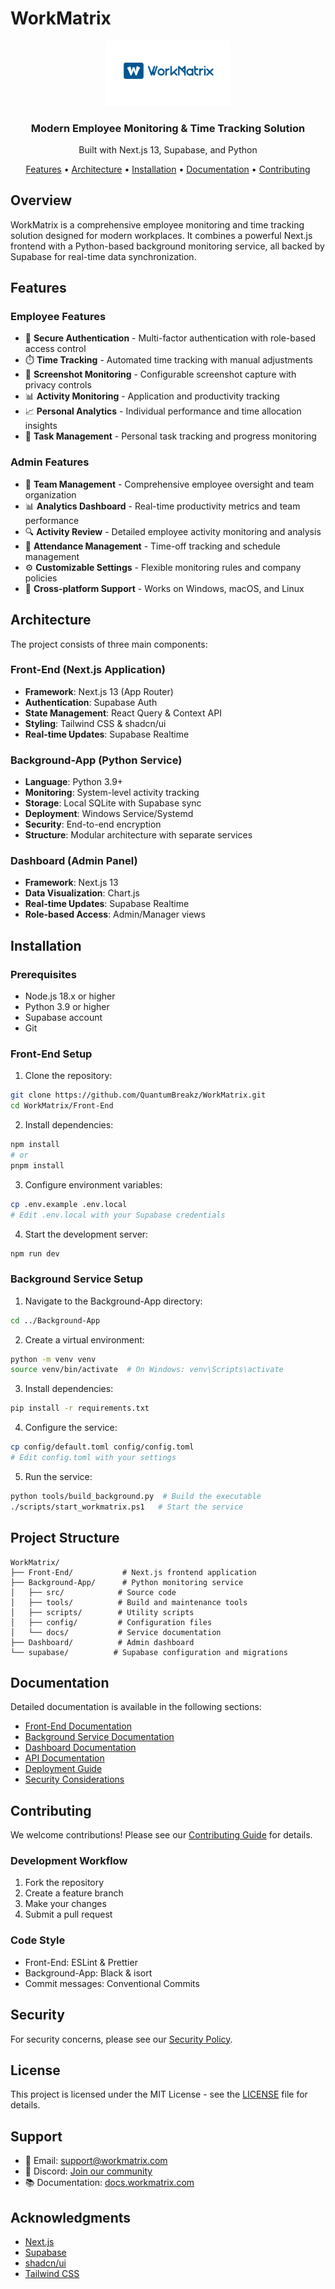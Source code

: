 # WorkMatrix

<div align="center">
  <img src="Logo.png" alt="WorkMatrix Logo" width="200"/>
  <h3>Modern Employee Monitoring & Time Tracking Solution</h3>
  <p>Built with Next.js 13, Supabase, and Python</p>
</div>

<div align="center">
  <a href="#features">Features</a> •
  <a href="#architecture">Architecture</a> •
  <a href="#installation">Installation</a> •
  <a href="#documentation">Documentation</a> •
  <a href="#contributing">Contributing</a>
</div>

## Overview

WorkMatrix is a comprehensive employee monitoring and time tracking solution designed for modern workplaces. It combines a powerful Next.js frontend with a Python-based background monitoring service, all backed by Supabase for real-time data synchronization.

## Features

### Employee Features
- 🔐 **Secure Authentication** - Multi-factor authentication with role-based access control
- ⏱️ **Time Tracking** - Automated time tracking with manual adjustments
- 📸 **Screenshot Monitoring** - Configurable screenshot capture with privacy controls
- 📊 **Activity Monitoring** - Application and productivity tracking
- 📈 **Personal Analytics** - Individual performance and time allocation insights
- 🎯 **Task Management** - Personal task tracking and progress monitoring

### Admin Features
- 👥 **Team Management** - Comprehensive employee oversight and team organization
- 📊 **Analytics Dashboard** - Real-time productivity metrics and team performance
- 🔍 **Activity Review** - Detailed employee activity monitoring and analysis
- 📅 **Attendance Management** - Time-off tracking and schedule management
- ⚙️ **Customizable Settings** - Flexible monitoring rules and company policies
- 📱 **Cross-platform Support** - Works on Windows, macOS, and Linux

## Architecture

The project consists of three main components:

### Front-End (Next.js Application)
- **Framework**: Next.js 13 (App Router)
- **Authentication**: Supabase Auth
- **State Management**: React Query & Context API
- **Styling**: Tailwind CSS & shadcn/ui
- **Real-time Updates**: Supabase Realtime

### Background-App (Python Service)
- **Language**: Python 3.9+
- **Monitoring**: System-level activity tracking
- **Storage**: Local SQLite with Supabase sync
- **Deployment**: Windows Service/Systemd
- **Security**: End-to-end encryption
- **Structure**: Modular architecture with separate services

### Dashboard (Admin Panel)
- **Framework**: Next.js 13
- **Data Visualization**: Chart.js
- **Real-time Updates**: Supabase Realtime
- **Role-based Access**: Admin/Manager views

## Installation

### Prerequisites
- Node.js 18.x or higher
- Python 3.9 or higher
- Supabase account
- Git

### Front-End Setup
1. Clone the repository:
```bash
git clone https://github.com/QuantumBreakz/WorkMatrix.git
cd WorkMatrix/Front-End
```

2. Install dependencies:
```bash
npm install
# or
pnpm install
```

3. Configure environment variables:
```bash
cp .env.example .env.local
# Edit .env.local with your Supabase credentials
```

4. Start the development server:
```bash
npm run dev
```

### Background Service Setup
1. Navigate to the Background-App directory:
```bash
cd ../Background-App
```

2. Create a virtual environment:
```bash
python -m venv venv
source venv/bin/activate  # On Windows: venv\Scripts\activate
```

3. Install dependencies:
```bash
pip install -r requirements.txt
```

4. Configure the service:
```bash
cp config/default.toml config/config.toml
# Edit config.toml with your settings
```

5. Run the service:
```bash
python tools/build_background.py  # Build the executable
./scripts/start_workmatrix.ps1   # Start the service
```

## Project Structure

```
WorkMatrix/
├── Front-End/           # Next.js frontend application
├── Background-App/      # Python monitoring service
│   ├── src/            # Source code
│   ├── tools/          # Build and maintenance tools
│   ├── scripts/        # Utility scripts
│   ├── config/         # Configuration files
│   └── docs/           # Service documentation
├── Dashboard/          # Admin dashboard
└── supabase/          # Supabase configuration and migrations
```

## Documentation

Detailed documentation is available in the following sections:

- [Front-End Documentation](Front-End/README.md)
- [Background Service Documentation](Background-App/README.md)
- [Dashboard Documentation](Dashboard/README.md)
- [API Documentation](docs/API.md)
- [Deployment Guide](docs/DEPLOYMENT.md)
- [Security Considerations](SECURITY.md)

## Contributing

We welcome contributions! Please see our [Contributing Guide](CONTRIBUTING.md) for details.

### Development Workflow
1. Fork the repository
2. Create a feature branch
3. Make your changes
4. Submit a pull request

### Code Style
- Front-End: ESLint & Prettier
- Background-App: Black & isort
- Commit messages: Conventional Commits

## Security

For security concerns, please see our [Security Policy](SECURITY.md).

## License

This project is licensed under the MIT License - see the [LICENSE](LICENSE) file for details.

## Support

- 📧 Email: support@workmatrix.com
- 💬 Discord: [Join our community](https://discord.gg/workmatrix)
- 📚 Documentation: [docs.workmatrix.com](https://docs.workmatrix.com)

## Acknowledgments

- [Next.js](https://nextjs.org/)
- [Supabase](https://supabase.io/)
- [shadcn/ui](https://ui.shadcn.com/)
- [Tailwind CSS](https://tailwindcss.com/) 